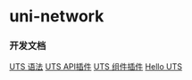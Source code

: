 # uni-network
### 开发文档
[UTS 语法](https://uniapp.dcloud.net.cn/tutorial/syntax-uts.html)
[UTS API插件](https://uniapp.dcloud.net.cn/plugin/uts-plugin.html)
[UTS 组件插件](https://uniapp.dcloud.net.cn/plugin/uts-component.html)
[Hello UTS](https://gitcode.net/dcloud/hello-uts)